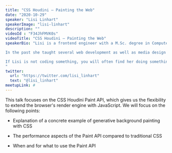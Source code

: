 ```yaml
---
title: "CSS Houdini – Painting the Web"
date: "2020-10-29"
speaker: "Lisi Linhart"
speakerImage: "lisi-linhart"
description: ""
videoId : "F34JhFMVK0s"
videoTitle: "CSS Houdini – Painting the Web"
speakerBio: "Lisi is a frontend engineer with a M.Sc. degree in Computer Science. Additional to her background in media technology & design, she has a passion for creating better experiences for anyone using the web. She currently works at Storyblok, remotely from Salzburg, Austria.

In the past she taught several web development as well as media design classes at an university, where she got to work closely with students from different backgrounds. Since then she enjoys teaching developers and helping make the web platform better, either by running workshops at conferences or creating technical content on her blog.

If Lisi is not coding something, you will often find her doing something creative or learning something new, like creating something with wood or arduinos.
"
twitter:
  url: "https://twitter.com/lisi_linhart"
  text: "@lisi_linhart"
meetupLink: #
---
```


This talk focuses on the CSS Houdini Paint API, which gives us the flexibility to extend the browser's render engine with JavaScript. We will focus on the following points:

- Explanation of a concrete example of generative background painting with CSS

- The performance aspects of the Paint API compared to traditional CSS

- When and for what to use the Paint API
